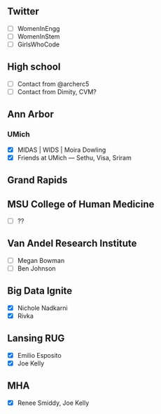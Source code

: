 ## Twitter
- [ ] WomenInEngg
- [ ] WomenInStem
- [ ] GirlsWhoCode

## High school
- [ ] Contact from @archerc5
- [ ] Contact from Dimity, CVM?

## Ann Arbor
### UMich
- [x] MIDAS | WIDS | Moira Dowling
- [x] Friends at UMich — Sethu, Visa, Sriram

## Grand Rapids
## MSU College of Human Medicine
- [ ] ??

## Van Andel Research Institute
- [ ] Megan Bowman
- [ ] Ben Johnson

## Big Data Ignite
- [x] Nichole Nadkarni
- [x] Rivka

## Lansing RUG
- [x] Emilio Esposito
- [x] Joe Kelly

## MHA
- [x] Renee Smiddy, Joe Kelly
